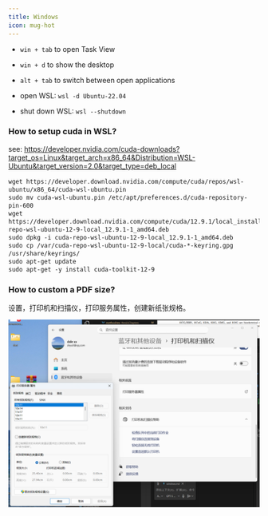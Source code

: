 ```yaml
---
title: Windows
icon: mug-hot
---
```


- `win + tab` to open Task View
- `win + d` to show the desktop
- `alt + tab` to switch between open applications


- open WSL: `wsl -d Ubuntu-22.04`
- shut down WSL: `wsl --shutdown`

### How to setup cuda in WSL?

see: https://developer.nvidia.com/cuda-downloads?target_os=Linux&target_arch=x86_64&Distribution=WSL-Ubuntu&target_version=2.0&target_type=deb_local

```
wget https://developer.download.nvidia.com/compute/cuda/repos/wsl-ubuntu/x86_64/cuda-wsl-ubuntu.pin
sudo mv cuda-wsl-ubuntu.pin /etc/apt/preferences.d/cuda-repository-pin-600
wget https://developer.download.nvidia.com/compute/cuda/12.9.1/local_installers/cuda-repo-wsl-ubuntu-12-9-local_12.9.1-1_amd64.deb
sudo dpkg -i cuda-repo-wsl-ubuntu-12-9-local_12.9.1-1_amd64.deb
sudo cp /var/cuda-repo-wsl-ubuntu-12-9-local/cuda-*-keyring.gpg /usr/share/keyrings/
sudo apt-get update
sudo apt-get -y install cuda-toolkit-12-9
```


### How to custom a PDF size?

设置，打印机和扫描仪，打印服务属性，创建新纸张规格。

![print2pdf](/assets/images/print2pdf.png)